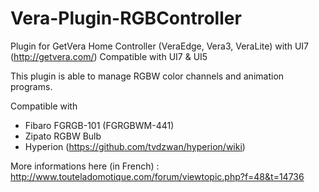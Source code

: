# Vera-Plugin-RGBController

Plugin for GetVera Home Controller (VeraEdge, Vera3, VeraLite) with UI7 (http://getvera.com/)
Compatible with UI7 & UI5

This plugin is able to manage RGBW color channels and animation programs.

Compatible with
- Fibaro FGRGB-101 (FGRGBWM-441)
- Zipato RGBW Bulb
- Hyperion (https://github.com/tvdzwan/hyperion/wiki)

More informations here (in French) : http://www.touteladomotique.com/forum/viewtopic.php?f=48&t=14736
